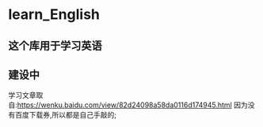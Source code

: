 # learn_English
这个库用于学习英语
---

## 建设中

学习文章取自:https://wenku.baidu.com/view/82d24098a58da0116d174945.html
因为没有百度下载券,所以都是自己手敲的;
